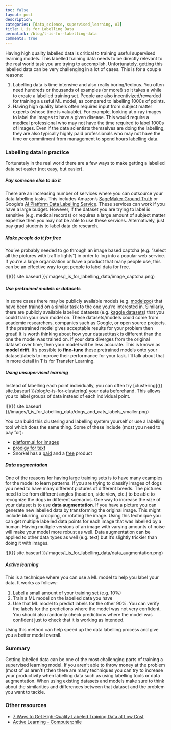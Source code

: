 ```yaml
---
toc: false
layout: post
description: 
categories: [data_science, supervised_learning, AI]
title: L is for Labelling Data
permalink: /blog/l-is-for-labelling-data
comments: true
---
```


Having high quality labelled data is critical to training useful supervised learning models. This labelled training data needs to be directly relevant to the real world task you are trying to accomplish. Unfortunately, getting this labelled data can be very challenging in a lot of cases. This is for a couple reasons:

1. Labelling data is time intensive and also really boring/tedious. You often need hundreds or thousands of examples (or more!) so it takes a while to create a labelled training set. People are also incentivized/rewarded for training a useful ML model, as compared to labelling 1000s of points.
2. Having high quality labels often requires input from subject matter experts (whose time is valuable). For example, looking at x-ray images to label the images to have a given disease. This would require a medical professional who may not have the time required to label 1000s of images. Even if the data scientists themselves are doing the labelling, they are also typically highly paid professionals who may not have the time or commitment from management to spend hours labelling data.

### Labelling data in practice

Fortunately in the real world there are a few ways to make getting a labelled data set easier (not easy, but easier).

##### Pay someone else to do it

There are an increasing number of services where you can outsource your data labelling tasks. This includes Amazon’s [SageMaker Ground Truth](https://aws.amazon.com/sagemaker/groundtruth/) or Google’s [AI Platform Data Labelling Service](https://cloud.google.com/ai-platform/data-labeling/docs). These services can work if you have a large budget. However, if the dataset you are trying to label is sensitive (e.g. medical records) or requires a large amount of subject matter expertise then you may not be able to use these services. Alternatively, just pay grad students to ~~label data~~ do research.

##### Make people do it for free

You’ve probably needed to go through an image based captcha (e.g. “select all the pictures with traffic lights”) in order to log into a popular web service. If you’re a large organization or have a product that many people use, this can be an effective way to get people to label data for free.

![]({{ site.baseurl }}/images/l_is_for_labelling_data/image_captcha.png)

##### Use pretrained models or datasets

In some cases there may be publicly available models (e.g. [modelzoo](https://modelzoo.co/)) that have been trained on a similar task to the one you’re interested in. Similarly, there are publicly available labelled datasets (e.g. [kaggle datasets](https://www.kaggle.com/datasets)) that you could train your own model on. These datasets/models could come from academic researchers, companies such as Google, or open source projects. If the pretrained model gives acceptable results for your problem then great! It is worth thinking about how your dataset/task is different than the one the model was trained on. If your data diverges from the original dataset over time, then your model will be less accurate. This is known as **model drift**. It’s possible to **fine-tune** these pretrained models onto your dataset/labels to improve their performance for your task. I’ll talk about that in more detail in T is for Transfer Learning.

##### Using unsupervised learning

Instead of labelling each point individually, you can often try [clustering]({{ site.baseurl }}/blog/c-is-for-clustering) your data beforehand. This allows you to label groups of data instead of each individual point. 

![]({{ site.baseurl }}/images/l_is_for_labelling_data/dogs_and_cats_labels_smaller.png)

You can build this clustering and labelling system yourself or use a labelling tool which does the same thing. Some of these include (most you need to pay for):

* [platform.ai for images](https://www.platform.ai/)
* [prodigy for text](https://prodi.gy/)
* Snorkel has a [paid](https://www.snorkel.ai/) and a [free](https://www.snorkel.org/) product

##### Data augmentation

One of the reasons for having large training sets is to have many examples for the model to learn patterns. If you are trying to classify images of dogs you need to have many different pictures of different breeds. The pictures need to be from different angles (head on, side view, etc.) to be able to recognize the dogs in different scenarios. One way to increase the size of your dataset is to use **data augmentation**. If you have a picture you can generate new labelled data by transforming the original image. This might include blurring, cropping, or rotating the image. Using this technique you can get multiple labelled data points for each image that was labelled by a human. Having multiple versions of an image with varying amounts of noise will make your model more robust as well. Data augmentation can be applied to other data types as well (e.g. text) but it’s slightly trickier than doing it with images.

![]({{ site.baseurl }}/images/l_is_for_labelling_data/data_augmentation.png)

##### Active learning

This is a technique where you can use a ML model to help you label your data. It works as follows:

1. Label a small amount of your training set (e.g. 10%)
2. Train a ML model on the labelled data you have
3. Use that ML model to predict labels for the other 90%. You can verify the labels for the predictions where the model was not very confident. You should also randomly check predictions where the model was confident just to check that it is working as intended.

Using this method can help speed up the data labelling process and give you a better model overall.

### Summary

Getting labelled data can be one of the most challenging parts of training a supervised learning model. If you aren’t able to throw money at the problem (most of us aren’t!) then there are many techniques you can try to increase your productivity when labelling data such as using labelling tools or data augmentation. When using existing datasets and models make sure to think about the similarities and differences between that dataset and the problem you want to tackle.

### Other resources

* [7 Ways to Get High-Quality Labeled Training Data at Low Cost](https://www.kdnuggets.com/2017/06/acquiring-quality-labeled-training-data.html)
* [Active Learning - Computerphile](https://www.youtube.com/watch?v=ANIw1Mz1SRI)




